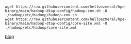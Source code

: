 #

```
wget https://raw.githubusercontent.com/helloezmeral/hpe-binary/main/hadoop-dtap-config/hadoop-env.sh -O ./hadoop/etc/hadoop/hadoop-env.sh 
wget https://raw.githubusercontent.com/helloezmeral/hpe-binary/main/hadoop-dtap-config/core-site.xml -O ./hadoop/etc/hadoop/core-site.xml 
```

[blog](https://raw.githubusercontent.com/helloezmeral/blog/main/Accessing-dtap-in-pods/readme.md)
